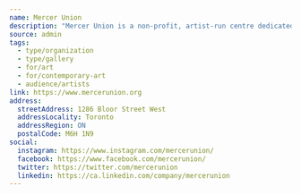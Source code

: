 ```yaml
---
name: Mercer Union
description: "Mercer Union is a non-profit, artist-run centre dedicated to commissioning and producing new works of contemporary art, and providing an engaging program that encourages critical inquiry and conversation. We champion ambitious exhibitions that empower diverse Canadian and international artists in formative and established stages of their practice."
source: admin
tags:
  - type/organization
  - type/gallery
  - for/art
  - for/contemporary-art
  - audience/artists
link: https://www.mercerunion.org
address:
  streetAddress: 1286 Bloor Street West
  addressLocality: Toronto
  addressRegion: ON
  postalCode: M6H 1N9
social:
  instagram: https://www.instagram.com/mercerunion/
  facebook: https://www.facebook.com/mercerunion/
  twitter: https://twitter.com/mercerunion
  linkedin: https://ca.linkedin.com/company/mercerunion
---
```

